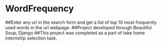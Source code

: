 # WordFrequency
##Enter any url in the search form and get a list of top 10 most frequently used words in the url webpage.
##Project developed through Beautiful Soup, Django
##This project was completed as a part of take home internship selection task.
